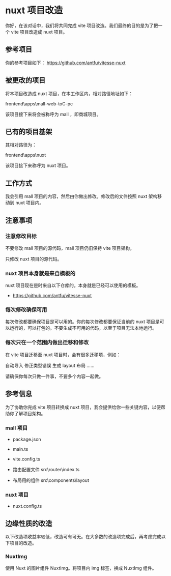# nuxt 项目改造

你好，在该对话中，我们将共同完成 vite 项目改造。我们最终的目的是为了把一个 vite 项目改造成 nuxt 项目。

## 参考项目

你的参考项目如下： https://github.com/antfu/vitesse-nuxt

## 被更改的项目

将本项目改造成 nuxt 项目，在本工作区内，相对路径地址如下：

frontend\apps\mall-web-toC-pc

该项目接下来将会被称呼为 mall ，即商城项目。

## 已有的项目基架

其相对路径为：

frontend\apps\nuxt

该项目接下来称呼为 nuxt 项目。

## 工作方式

我会引用 mall 项目的内容，然后由你做出修改。修改后的文件按照 nuxt 架构移动到 nuxt 项目内。

## 注意事项

### 注意修改目标

不要修改 mall 项目的源代码，mall 项目仍旧保持 vite 项目架构。

只修改 nuxt 项目的源代码。

### nuxt 项目本身就是来自模板的

nuxt 项目现在是时来自以下仓库的。本身就是已经可以使用的模板。

- https://github.com/antfu/vitesse-nuxt

### 每次修改确保可用

每次修改都要确保项目是可以用的。你的每次修改都要保证当前的 nuxt 项目是可以运行的，可以打包的。不要生成不可用的代码，以至于项目无法本地运行。

### 每次只在一个范围内做出迁移和修改

在 vite 项目迁移至 nuxt 项目时，会有很多迁移项，例如：

自动导入
修正类型错误
生成 layout 布局
……

请确保你每次只做一件事，不要多个内容一起做。

## 参考信息

为了协助你完成 vite 项目转换成 nuxt 项目，我会提供给你一些关键内容，以便帮助你了解项目架构。

### mall 项目

- package.json

- main.ts

- vite.config.ts

- 路由配置文件
  src\router\index.ts

- 布局用的组件
  src\components\layout

### nuxt 项目

- nuxt.config.ts

## 边缘性质的改造

以下改造项收益率较低，改造可有可无。在大多数的改造项完成后，再考虑完成以下项目的改造。

### NuxtImg

使用 Nuxt 的图片组件 NuxtImg。将项目内 img 标签，换成 NuxtImg 组件。
